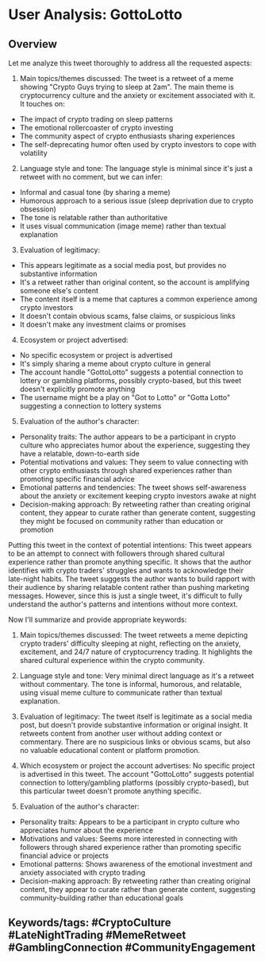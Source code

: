 # User Analysis: GottoLotto

## Overview

<think>
Let me analyze this tweet thoroughly to address all the requested aspects:

1. Main topics/themes discussed:
The tweet is a retweet of a meme showing "Crypto Guys trying to sleep at 2am". The main theme is cryptocurrency culture and the anxiety or excitement associated with it. It touches on:
- The impact of crypto trading on sleep patterns
- The emotional rollercoaster of crypto investing
- The community aspect of crypto enthusiasts sharing experiences
- The self-deprecating humor often used by crypto investors to cope with volatility

2. Language style and tone:
The language style is minimal since it's just a retweet with no comment, but we can infer:
- Informal and casual tone (by sharing a meme)
- Humorous approach to a serious issue (sleep deprivation due to crypto obsession)
- The tone is relatable rather than authoritative
- It uses visual communication (image meme) rather than textual explanation

3. Evaluation of legitimacy:
- This appears legitimate as a social media post, but provides no substantive information
- It's a retweet rather than original content, so the account is amplifying someone else's content
- The content itself is a meme that captures a common experience among crypto investors
- It doesn't contain obvious scams, false claims, or suspicious links
- It doesn't make any investment claims or promises

4. Ecosystem or project advertised:
- No specific ecosystem or project is advertised
- It's simply sharing a meme about crypto culture in general
- The account handle "GottoLotto" suggests a potential connection to lottery or gambling platforms, possibly crypto-based, but this tweet doesn't explicitly promote anything
- The username might be a play on "Got to Lotto" or "Gotta Lotto" suggesting a connection to lottery systems

5. Evaluation of the author's character:
- Personality traits: The author appears to be a participant in crypto culture who appreciates humor about the experience, suggesting they have a relatable, down-to-earth side
- Potential motivations and values: They seem to value connecting with other crypto enthusiasts through shared experiences rather than promoting specific financial advice
- Emotional patterns and tendencies: The tweet shows self-awareness about the anxiety or excitement keeping crypto investors awake at night
- Decision-making approach: By retweeting rather than creating original content, they appear to curate rather than generate content, suggesting they might be focused on community rather than education or promotion

Putting this tweet in the context of potential intentions:
This tweet appears to be an attempt to connect with followers through shared cultural experience rather than promote anything specific. It shows that the author identifies with crypto traders' struggles and wants to acknowledge their late-night habits. The tweet suggests the author wants to build rapport with their audience by sharing relatable content rather than pushing marketing messages. However, since this is just a single tweet, it's difficult to fully understand the author's patterns and intentions without more context.

Now I'll summarize and provide appropriate keywords:
</think>

1. Main topics/themes discussed:
The tweet retweets a meme depicting crypto traders' difficulty sleeping at night, reflecting on the anxiety, excitement, and 24/7 nature of cryptocurrency trading. It highlights the shared cultural experience within the crypto community.

2. Language style and tone:
Very minimal direct language as it's a retweet without commentary. The tone is informal, humorous, and relatable, using visual meme culture to communicate rather than textual explanation.

3. Evaluation of legitimacy:
The tweet itself is legitimate as a social media post, but doesn't provide substantive information or original insight. It retweets content from another user without adding context or commentary. There are no suspicious links or obvious scams, but also no valuable educational content or platform promotion.

4. Which ecosystem or project the account advertises:
No specific project is advertised in this tweet. The account "GottoLotto" suggests potential connection to lottery/gambling platforms (possibly crypto-based), but this particular tweet doesn't promote anything specific.

5. Evaluation of the author's character:
- Personality traits: Appears to be a participant in crypto culture who appreciates humor about the experience
- Motivations and values: Seems more interested in connecting with followers through shared experience rather than promoting specific financial advice or projects
- Emotional patterns: Shows awareness of the emotional investment and anxiety associated with crypto trading
- Decision-making approach: By retweeting rather than creating original content, they appear to curate rather than generate content, suggesting community-building rather than educational goals

Keywords/tags:
#CryptoCulture #LateNightTrading #MemeRetweet #GamblingConnection #CommunityEngagement
---
